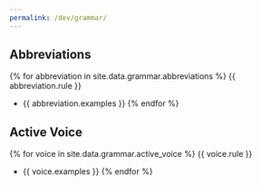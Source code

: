 ```yaml
---
permalink: /dev/grammar/
---
```

## Abbreviations
{% for abbreviation in site.data.grammar.abbreviations %}
  {{ abbreviation.rule }}
  - {{ abbreviation.examples }}
{% endfor %}

## Active Voice
{% for voice in site.data.grammar.active_voice %}
  {{ voice.rule }}
  - {{ voice.examples }}
{% endfor %}
